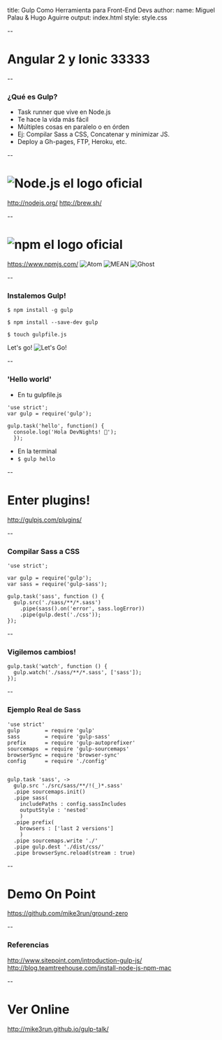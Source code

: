 title: Gulp Como Herramienta para Front-End Devs
author:
  name: Miguel Palau & Hugo Aguirre
output: index.html
style: style.css

--
# Angular 2 y Ionic 33333

--
### ¿Qué es Gulp?
- Task runner que vive en Node.js
- Te hace la vida más fácil
- Múltiples cosas en paralelo o en órden
- Ej: Compilar Sass a CSS, Concatenar y minimizar JS.
- Deploy a Gh-pages, FTP, Heroku, etc.

--
# ![Node.js el logo oficial](img/nodejs.svg)
http://nodejs.org/
http://brew.sh/

--
# ![npm el logo oficial](img/npm.svg)
https://www.npmjs.com/
![Atom](img/atom.svg)
![MEAN](img/meanio.svg)
![Ghost](img/ghost.svg)

--
### Instalemos Gulp!

```
$ npm install -g gulp

$ npm install --save-dev gulp

$ touch gulpfile.js

```
Let's go!
![Let's Go!](img/letsgo.gif)

--
### 'Hello world'
- En tu gulpfile.js

```
'use strict';
var gulp = require('gulp');

gulp.task('hello', function() {
  console.log('Hola DevNights! 🍺');
  });
```

- En la terminal
- `$ gulp hello`

--
# Enter plugins!
http://gulpjs.com/plugins/

--
### Compilar Sass a CSS

```
'use strict';

var gulp = require('gulp');
var sass = require('gulp-sass');

gulp.task('sass', function () {
  gulp.src('./sass/**/*.sass')
    .pipe(sass().on('error', sass.logError))
    .pipe(gulp.dest('./css'));
});
```

--
### Vigilemos cambios!
```
gulp.task('watch', function () {
  gulp.watch('./sass/**/*.sass', ['sass']);
});
```

--
### Ejemplo Real de Sass
```
'use strict'
gulp        = require 'gulp'
sass        = require 'gulp-sass'
prefix      = require 'gulp-autoprefixer'
sourcemaps  = require 'gulp-sourcemaps'
browserSync = require 'browser-sync'
config      = require './config'


gulp.task 'sass', ->
  gulp.src './src/sass/**/!(_)*.sass'
  .pipe sourcemaps.init()
  .pipe sass(
    includePaths : config.sassIncludes
    outputStyle : 'nested'
    )
  .pipe prefix(
    browsers : ['last 2 versions']
    )
  .pipe sourcemaps.write './'
  .pipe gulp.dest './dist/css/'
  .pipe browserSync.reload(stream : true)
```

--
# Demo On Point
https://github.com/mike3run/ground-zero

--
### Referencias
http://www.sitepoint.com/introduction-gulp-js/
http://blog.teamtreehouse.com/install-node-js-npm-mac

--
# Ver Online
http://mike3run.github.io/gulp-talk/
